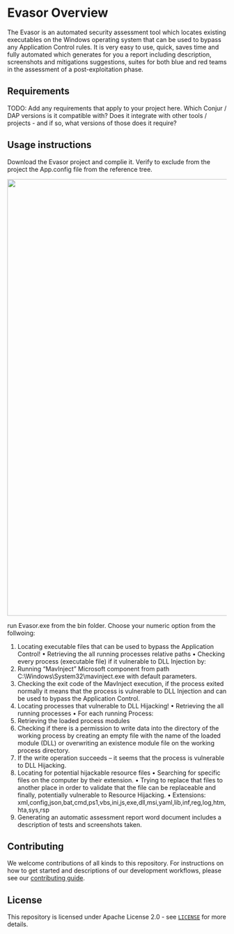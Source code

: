 # Evasor Overview

The Evasor is an automated security assessment tool which locates  existing executables on the Windows operating system that can be used to bypass any Application Control rules.
It is very easy to use, quick, saves time and fully automated which generates for you a report including description, screenshots and mitigations suggestions, suites for both blue and red teams in the assessment of a post-exploitation phase.

## Requirements

TODO: Add any requirements that apply to your project here. Which Conjur / DAP versions is it
compatible with? Does it integrate with other tools / projects - and if so, what versions of those
does it require?

## Usage instructions

Download the Evasor project and complie it.
Verify to exclude from the project the App.config file from the reference tree.

<img src="https://github.com/cyberark/Evasor/blob/master/devenv_vTcX5EfWI2.png" width="1000">

run Evasor.exe from the bin folder.
Choose your numeric option from the follwoing:

1.	Locating executable files that can be used to bypass the Application Control!
•	Retrieving the all running processes relative paths
•	Checking every process (executable file) if it vulnerable to DLL Injection by:
1.	Running “MavInject” Microsoft component from path C:\Windows\System32\mavinject.exe with default parameters.
2.	Checking the exit code of the MavInject execution, if the process exited normally it means that the process is vulnerable to DLL Injection and can be used to bypass the Application Control.
2.	Locating processes that vulnerable to DLL Hijacking!
•	Retrieving the all running processes
•	For each running Process:
1.	Retrieving the loaded process modules
2.	Checking if there is a permission to write data into the directory of the working process by creating an empty file with the name of the loaded module (DLL) or overwriting an existence module file on the working process directory.
3.	If the write operation succeeds – it seems that the process is vulnerable to DLL Hijacking.
3.	Locating for potential hijackable resource files
•	Searching for specific files on the computer by their extension.
•	Trying to replace that files to another place in order to validate that the file can be replaceable and finally, potentially vulnerable to Resource Hijacking.
•	Extensions: xml,config,json,bat,cmd,ps1,vbs,ini,js,exe,dll,msi,yaml,lib,inf,reg,log,htm,hta,sys,rsp
4.	Generating an automatic assessment report word document includes a description of tests and screenshots taken.

## Contributing

We welcome contributions of all kinds to this repository. For instructions on how to get started and descriptions
of our development workflows, please see our [contributing guide](https://github.com/cyberark/conjur-api-go/blob/master/CONTRIBUTING.md).

## License

This repository is licensed under Apache License 2.0 - see [`LICENSE`](LICENSE) for more details.
